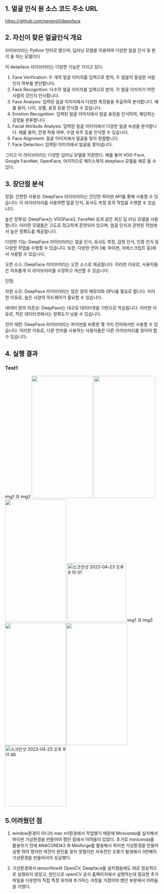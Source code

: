## 1.	얼굴 인식 원 소스 코드 주소 URL
 https://github.com/serengil/deepface

## 2.	자신이 찾은 얼굴인식 개요
라이브러리는 Python 언어로 됐으며, 딥러닝 모델을 이용하여 다양한 얼굴 인식 및 분석 을 하는 모델이다

이 deepface 라이브러리는 다양한 기능은 가지고 있다.
1) Face Verification: 두 개의 얼굴 이미지를 입력으로 받아, 두 얼굴이 동일한 사람인지 여부를 판단합니다.
2)	Face Recognition: 다수의 얼굴 이미지를 입력으로 받아, 각 얼굴 이미지가 어떤 사람의 것인지 인식합니다.
3)	Face Analysis: 입력된 얼굴 이미지에서 다양한 특징들을 추출하여 분석합니다. 예를 들어, 나이, 성별, 표정 등을 인식할 수 있습니다.
4)	Emotion Recognition: 입력된 얼굴 이미지에서 얼굴 표정을 인식하여, 해당하는 감정을 분류합니다.
5)	Facial Attribute Analysis: 입력된 얼굴 이미지에서 다양한 얼굴 속성을 분석합니다. 예를 들어, 안경 착용 여부, 수염 유무 등을 인식할 수 있습니다.
6)	Face Alignment: 얼굴 이미지에서 얼굴을 찾아 정렬합니다.
7)	Face Detection: 입력된 이미지에서 얼굴을 찾아냅니다.

그리고 이 라이브러리는 다양한 딥러닝 모델을 지원한다. 예를 들어 VGG-Face, Google FaceNet, OpenFace, 마지막으로 페이스북의 deepface 모델을 예로 들 수 있다.
## 3.	장단점 분석
장점:
간편한 사용성: DeepFace 라이브러리는 간단한 파이썬 API를 통해 사용할 수 있습니다. 이 라이브러리를 사용하면 얼굴 인식, 유사도 측정 등의 작업을 수행할 수 있습니다.

높은 정확성: DeepFace는 VGGFace2, FaceNet 등과 같은 최신 딥 러닝 모델을 사용합니다. 이러한 모델들은 고도로 정교하게 훈련되어 있으며, 얼굴 인식과 관련된 작업에서 높은 정확도를 제공합니다.

다양한 기능: DeepFace 라이브러리는 얼굴 인식, 유사도 측정, 감정 인식, 인종 인식 등 다양한 작업을 수행할 수 있습니다. 또한, 다양한 언어 (예: 파이썬, 자바스크립트 등)에서 사용할 수 있습니다.

오픈 소스: DeepFace 라이브러리는 오픈 소스로 제공됩니다. 이러한 이유로, 사용자들은 자유롭게 이 라이브러리를 수정하고 개선할 수 있습니다.

단점:

자원 소모: DeepFace 라이브러리는 많은 양의 메모리와 GPU를 필요로 합니다. 이러한 이유로, 높은 사양의 하드웨어가 필요할 수 있습니다.

데이터 양의 의존성: DeepFace는 대규모 데이터셋을 기반으로 학습됩니다. 이러한 이유로, 작은 데이터셋에서는 정확도가 낮을 수 있습니다.

언어 제한: DeepFace 라이브러리는 파이썬을 비롯한 몇 가지 언어에서만 사용할 수 있습니다. 이러한 이유로, 다른 언어를 사용하는 사용자들은 다른 라이브러리를 찾아야 할 수 있습니다.

## 4. 실행 결과

### Test1

img1 과 img2 <img src="이미지주소.png" width="200" height="400"/>
<img src="https://user-images.githubusercontent.com/112689981/233839372-5a2fbbde-0928-4947-ab4b-1a56dcc973f1.jpg" width="200" height="400"/><img src="https://user-images.githubusercontent.com/112689981/233839380-201070f6-add2-4714-967e-372b69762090.jpg" width="200" height="400"/>
<img width="192" alt="스크린샷 2023-04-23 오후 9 15 01" src="https://user-images.githubusercontent.com/112689981/233839391-fdbd6487-8f1b-47c0-8f93-306850a2903a.png">
img1 과 img3
<img src="https://user-images.githubusercontent.com/112689981/233839425-35b2890a-6174-4f1b-a835-25ff9fbd7ebf.jpg" width="200" height="400"/><img src="https://user-images.githubusercontent.com/112689981/233839428-e285be80-4b61-4a5e-86dc-b4b7be624160.jpg" width="200" height="400"/>
<img width="200" alt="스크린샷 2023-04-23 오후 9 11 46" src="https://user-images.githubusercontent.com/112689981/233839431-4685d4df-4563-48b8-a1f1-5af6f3f75eb9.png">


## 5.어려웠던 점
 1) window환경이 아니라 mac m1환경에서 작업했기 때문에 Miniconda를 실치해서 파이썬 가상환경을 만들어야 했던 점에서 어려움이 있었다.
  추가로 miniconda를 활용하기 전에 ANACONDA3 와 Miniforge를 활용해서 파이썬 가상환경을 만들어 실행 하려 했지만 여전이 원인을 찾지 못했지만 지속전인 오류가 발생해서 3번째의 가상환경을 만들어서야 성공했다.
  
 2) 가상환경에서 tensorflow와 OpenCV, Deepface를 설치했음에도 바로 정상적으로 실행되지 않았고, 원인으로 openCV 공식 홈페이지에서 실행하는데 필요한 추가 파일을 다운받아 직접 특정 위치에 추가하는 과정을 가졌어야 했던 부분에서 어려움을 가졌다.

